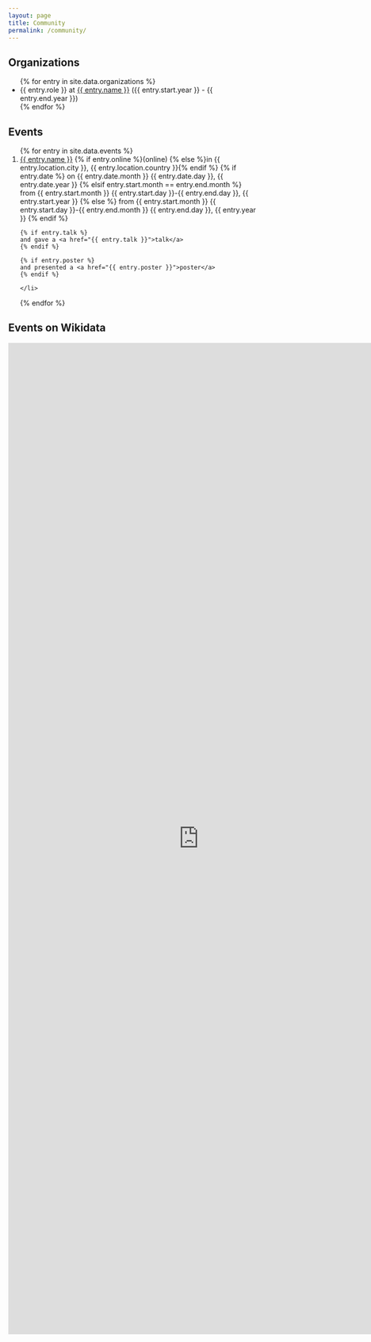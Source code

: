 ```yaml
---
layout: page
title: Community
permalink: /community/
---
```

## Organizations

<ul>
{% for entry in site.data.organizations %}
    <li>
    {{ entry.role }} at <a href="{{ entry.url }}">{{ entry.name }}</a> ({{ entry.start.year }} - {{ entry.end.year }})
    </li>
{% endfor %}
</ul>

## Events

<ol reversed>
{% for entry in site.data.events %}
    <li>
    <a href="{{ entry.link }}">{{ entry.name }}</a> {% if entry.online %}(online) {% else %}in {{ entry.location.city }}, {{ entry.location.country }}{% endif %}
    {% if entry.date %}
    on {{ entry.date.month }} {{ entry.date.day }}, {{ entry.date.year }}
    {% elsif entry.start.month == entry.end.month %}
    from {{ entry.start.month }} {{ entry.start.day }}-{{ entry.end.day }}, {{ entry.start.year }}
    {% else %}
    from {{ entry.start.month }} {{ entry.start.day }}-{{ entry.end.month }} {{ entry.end.day }}, {{ entry.year }}
    {% endif %}
    
    {% if entry.talk %}
    and gave a <a href="{{ entry.talk }}">talk</a>
    {% endif %}
        
    {% if entry.poster %}
    and presented a <a href="{{ entry.poster }}">poster</a>
    {% endif %}
    
    </li>
{% endfor %}
</ol>

## Events on Wikidata

<iframe style="width: 80vw; height: 50vh; border: none;" src="https://query.wikidata.org/embed.html#%0ASELECT%0A%20%20(xsd%3Adate(MIN(%3Fstart))%20AS%20%3Fdate)%20%20%0A%20%20%3Fevent%0A%20%20%3FeventLabel%0A%20%20(GROUP_CONCAT(DISTINCT%20%3Frole%3B%20separator%3D%22%2C%20%22)%20AS%20%3Froles)%0A%20%20(GROUP_CONCAT(DISTINCT%20%3Flocation_label%3B%20separator%3D%22%2C%20%22)%20AS%20%3Flocations)%0AWHERE%20%7B%0A%20%20%20%20BIND(wd%3AQ47475003%20AS%20%3Fperson)%0A%20%20%20%20%7B%20%20%23%20speaker%0A%20%20%20%20%20%20%3Fevent%20wdt%3AP823%20%3Fperson%20.%0A%20%20%20%20%20%20BIND(%22speaker%22%20AS%20%3Frole)%0A%20%20%20%20%7D%20UNION%20%7B%20%20%23%20organizer%0A%20%20%20%20%20%20%3Fevent%20wdt%3AP664%20%3Fperson%20.%0A%20%20%20%20%20%20BIND(%22organizer%22%20AS%20%3Frole)%0A%20%20%20%20%7D%20UNION%20%7B%20%20%23%20participant%0A%20%20%20%20%20%20%3Fperson%20wdt%3AP1344%20%7C%20%5Ewdt%3AP710%20%3Fevent%20%20.%0A%20%20%20%20%20%20BIND(%22participant%22%20AS%20%3Frole)%0A%20%20%20%20%7D%20UNION%20%7B%20%20%23%20editor%0A%20%20%20%20%20%20%3Fperson%20%5Ewdt%3AP98%20%2F%20wdt%3AP4745%20%3Fevent%20%20.%0A%20%20%20%20%20%20BIND(%22editor%20of%20proceedings%22%20AS%20%3Frole)%0A%20%20%20%20%7D%20UNION%20%7B%20%20%23%20author%0A%20%20%20%20%20%20%3Fperson%20%5Ewdt%3AP50%20%2F%20wdt%3AP1433%20%2F%20wdt%3AP4745%20%3Fevent%20%20.%0A%20%20%20%20%20%20BIND(%22author%22%20AS%20%3Frole)%0A%20%20%20%20%7D%20UNION%20%7B%20%20%23%20program%20committee%20member%0A%20%20%20%20%20%20%3Fevent%20wdt%3AP5804%20%3Fperson%20.%0A%20%20%20%20%20%20BIND(%22program%20committee%20member%22%20AS%20%3Frole)%0A%20%20%20%20%7D%0A%20%20%20%20OPTIONAL%20%7B%20%3Fevent%20wdt%3AP276%20%3Flocation%20.%20%3Flocation%20rdfs%3Alabel%20%3Flocation_label%20.%20FILTER%20(LANG(%3Flocation_label)%20%3D%20'en')%7D%0A%20%20%20%20OPTIONAL%20%7B%20%3Fevent%20wdt%3AP580%20%7C%20wdt%3AP585%20%3Fstart%20%7D%0A%20%0A%20%20%20%20SERVICE%20wikibase%3Alabel%20%7B%20bd%3AserviceParam%20wikibase%3Alanguage%20%22%5BAUTO_LANGUAGE%5D%2Cen%2Cda%2Cde%2Ces%2Cfr%2Cjp%2Cno%2Cru%2Csv%2Czh%22.%20%7D%0A%7D%0AGROUP%20BY%20%3Fevent%20%3FeventLabel%0AORDER%20BY%20DESC(%3Fdate)%20%0A" referrerpolicy="origin" sandbox="allow-scripts allow-same-origin allow-popups"></iframe>
